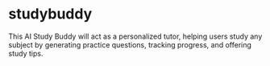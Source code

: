 # studybuddy
This AI Study Buddy will act as a personalized tutor, helping users study any subject by generating practice questions, tracking progress, and offering study tips.
